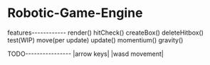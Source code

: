 # Robotic-Game-Engine
features------------
render()
hitCheck()
createBox()
deleteHitbox()
test(WIP)
move(per update)
update()
momentium()
gravity()


TODO----------------
|arrow keys|
|wasd movement|
